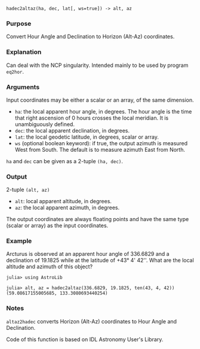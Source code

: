 ```
hadec2altaz(ha, dec, lat[, ws=true]) -> alt, az
```

### Purpose

Convert Hour Angle and Declination to Horizon (Alt-Az) coordinates.

### Explanation

Can deal with the NCP singularity.  Intended mainly to be used by program `eq2hor`.

### Arguments

Input coordinates may be either a scalar or an array, of the same dimension.

  * `ha`: the local apparent hour angle, in degrees.  The hour angle is the time that right ascension of 0 hours crosses the local meridian.  It is unambiguously defined.
  * `dec`: the local apparent declination, in degrees.
  * `lat`: the local geodetic latitude, in degrees, scalar or array.
  * `ws` (optional boolean keyword): if true, the output azimuth is measured West from South.  The default is to measure azimuth East from North.

`ha` and `dec` can be given as a 2-tuple `(ha, dec)`.

### Output

2-tuple `(alt, az)`

  * `alt`: local apparent altitude, in degrees.
  * `az`: the local apparent azimuth, in degrees.

The output coordinates are always floating points and have the same type (scalar or array) as the input coordinates.

### Example

Arcturus is observed at an apparent hour angle of 336.6829 and a declination of 19.1825 while at the latitude of +43° 4' 42''.  What are the local altitude and azimuth of this object?

```jldoctest
julia> using AstroLib

julia> alt, az = hadec2altaz(336.6829, 19.1825, ten(43, 4, 42))
(59.08617155005685, 133.3080693440254)
```

### Notes

`altaz2hadec` converts Horizon (Alt-Az) coordinates to Hour Angle and Declination.

Code of this function is based on IDL Astronomy User's Library.
